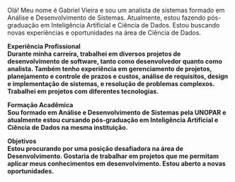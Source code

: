 Olá! Meu nome é Gabriel Vieira e sou um analista de sistemas formado em Análise e Desenvolvimento de Sistemas. Atualmente, estou fazendo pós-graduação em Inteligência Artificial e Ciência de Dados. Estou buscando novas experiências e oportunidades na área de Ciência de Dados.

<b>Experiência Profissional<br>
Durante minha carreira, trabalhei em diversos projetos de desenvolvimento de software, tanto como desenvolvedor quanto como analista. Também tenho experiência em gerenciamento de projetos, planejamento e controle de prazos e custos, análise de requisitos, design e implementação de sistemas, e resolução de problemas complexos. Trabalhei em projetos com diferentes tecnologias.

Formação Acadêmica<br>
Sou formado em Análise e Desenvolvimento de Sistemas pela UNOPAR e atualmente estou cursando pós-graduação em Inteligência Artificial e Ciência de Dados na mesma instituição.

Objetivos<br>
Estou procurando por uma posição desafiadora na área de Desenvolvimento. Gostaria de trabalhar em projetos que me permitam aplicar meus conhecimentos em desenvolvimento. Estou aberto a novas oportunidades.


